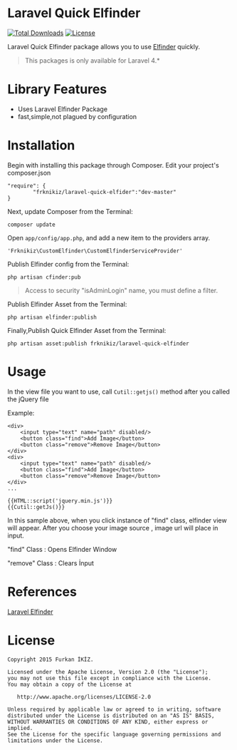 # Laravel Quick Elfinder #
[![Total Downloads](https://poser.pugx.org/frknikiz/laravel-quick-elfinder/downloads)](https://packagist.org/packages/frknikiz/laravel-quick-elfinder) 
[![License](https://poser.pugx.org/frknikiz/laravel-quick-elfinder/license)](https://packagist.org/packages/frknikiz/laravel-quick-elfinder)

Laravel Quick Elfinder package allows you to use [Elfinder](https://github.com/barryvdh/laravel-elfinder) quickly.
> This packages is only available for Laravel 4.*

# Library Features #

- Uses Laravel Elfinder Package
- fast,simple,not plagued by configuration

# Installation #

Begin with installing this package through Composer. Edit your project's composer.json

	"require": {
	        "frknikiz/laravel-quick-elfider":"dev-master"
	}

Next, update Composer from the Terminal:

    composer update
    
Open `app/config/app.php`, and add a new item to the providers array.

	'Frknikiz\CustomElfinder\CustomElfinderServiceProvider'

Publish Elfinder config from the Terminal:

	php artisan cfinder:pub

> Access to security "isAdminLogin" name, you must define a filter.

Publish Elfinder Asset from the Terminal:

    php artisan elfinder:publish
    
Finally,Publish Quick Elfinder Asset from the Terminal:

	php artisan asset:publish frknikiz/laravel-quick-elfinder

# Usage #


In the view file you want to use, call `Cutil::getjs()` method after you called the jQuery file 

Example:
	
    <div>
    	<input type="text" name="path" disabled/>
    	<button class="find">Add İmage</button>
    	<button class="remove">Remove İmage</button>
    </div>
    <div>
    	<input type="text" name="path" disabled/>
    	<button class="find">Add İmage</button>
    	<button class="remove">Remove İmage</button>
    </div>
	...
	
	{{HTML::script('jquery.min.js')}}
	{{Cutil::getJs()}}

In this sample above, when you click instance of "find" class, elfinder view will appear. After you choose your image source ,  image url will place in input.

"find" Class : Opens Elfinder Window

"remove" Class : Clears İnput

# References #

[Laravel Elfinder](https://github.com/barryvdh/laravel-elfinder)

# License #

    Copyright 2015 Furkan İKİZ.
    
    Licensed under the Apache License, Version 2.0 (the "License");
    you may not use this file except in compliance with the License.
    You may obtain a copy of the License at
    
       http://www.apache.org/licenses/LICENSE-2.0
    
    Unless required by applicable law or agreed to in writing, software
    distributed under the License is distributed on an "AS IS" BASIS,
    WITHOUT WARRANTIES OR CONDITIONS OF ANY KIND, either express or implied.
    See the License for the specific language governing permissions and
    limitations under the License.
